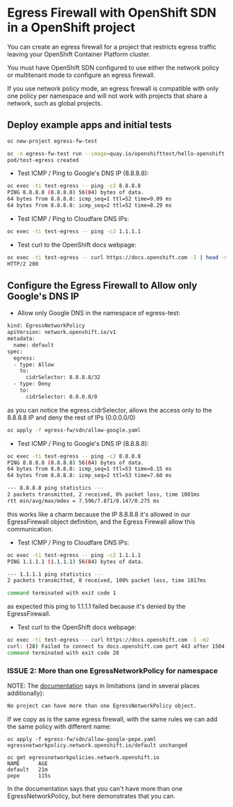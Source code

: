 # Egress Firewall with OpenShift SDN in a OpenShift project

You can create an egress firewall for a project that restricts egress traffic leaving your OpenShift Container Platform cluster.

You must have OpenShift SDN configured to use either the network policy or multitenant mode to configure an egress firewall.

If you use network policy mode, an egress firewall is compatible with only one policy per namespace and will not work with projects that share a network, such as global projects.


## Deploy example apps and initial tests

```sh
oc new-project egress-fw-test
```

```sh
oc -n egress-fw-test run --image=quay.io/openshifttest/hello-openshift:multiarch test-egress
pod/test-egress created
```

* Test ICMP / Ping to Google's DNS IP (8.8.8.8):

```sh
oc exec -ti test-egress -- ping -c2 8.8.8.8
PING 8.8.8.8 (8.8.8.8) 56(84) bytes of data.
64 bytes from 8.8.8.8: icmp_seq=1 ttl=52 time=9.09 ms
64 bytes from 8.8.8.8: icmp_seq=2 ttl=52 time=8.29 ms
```

* Test ICMP / Ping to Cloudfare DNS IPs:

```sh
oc exec -ti test-egress -- ping -c2 1.1.1.1
```

* Test curl to the OpenShift docs webpage:

```sh
oc exec -ti test-egress -- curl https://docs.openshift.com -I | head -n1
HTTP/2 200
```


## Configure the Egress Firewall to Allow only Google's DNS IP

* Allow only Google DNS in the namespace of egress-test:

```sh
kind: EgressNetworkPolicy
apiVersion: network.openshift.io/v1
metadata:
  name: default
spec:
  egress:
  - type: Allow
    to:
      cidrSelector: 8.8.8.8/32
  - type: Deny
    to:
      cidrSelector: 0.0.0.0/0
```

as you can notice the egress.cidrSelector, allows the access only to the 8.8.8.8 IP and deny the rest of IPs (0.0.0.0/0) 

```sh
oc apply -f egress-fw/sdn/allow-google.yaml
```


* Test ICMP / Ping to Google's DNS IP (8.8.8.8):

```sh
oc exec -ti test-egress -- ping -c2 8.8.8.8
PING 8.8.8.8 (8.8.8.8) 56(84) bytes of data.
64 bytes from 8.8.8.8: icmp_seq=1 ttl=53 time=8.15 ms
64 bytes from 8.8.8.8: icmp_seq=2 ttl=53 time=7.60 ms

--- 8.8.8.8 ping statistics ---
2 packets transmitted, 2 received, 0% packet loss, time 1001ms
rtt min/avg/max/mdev = 7.596/7.871/8.147/0.275 ms
```

this works like a charm because the IP 8.8.8.8 it's allowed in our EgressFirewall object definition, and the Egress Firewall allow this communication.

* Test ICMP / Ping to Cloudfare DNS IPs:

```sh
oc exec -ti test-egress -- ping -c2 1.1.1.1
PING 1.1.1.1 (1.1.1.1) 56(84) bytes of data.

--- 1.1.1.1 ping statistics ---
2 packets transmitted, 0 received, 100% packet loss, time 1017ms

command terminated with exit code 1
```

as expected this ping to 1.1.1.1 failed because it's denied by the EgressFirewall.

* Test curl to the OpenShift docs webpage:

```sh
oc exec -ti test-egress -- curl https://docs.openshift.com -I -m2
curl: (28) Failed to connect to docs.openshift.com port 443 after 1504 ms: Operation timed out
command terminated with exit code 28
```

### ISSUE 2: More than one EgressNetworkPolicy for namespace

NOTE: The [documentation](https://docs.openshift.com/container-platform/4.9/networking/openshift_sdn/configuring-egress-firewall.html#limitations-of-an-egress-firewall_openshift-sdn-egress-firewall) says in limitations (and in several places additionally):

```md
No project can have more than one EgressNetworkPolicy object.
```
If we copy as is the same egress firewall, with the same rules we can add the same policy with different name:

```
oc apply -f egress-fw/sdn/allow-google-pepe.yaml
egressnetworkpolicy.network.openshift.io/default unchanged
```

```
oc get egressnetworkpolicies.network.openshift.io
NAME      AGE
default   21m
pepe      115s
```


In the documentation says that you can't have more than one EgressNetworkPolicy, but here demonstrates that you can.

